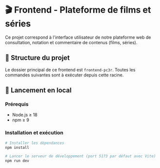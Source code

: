 # 🎬 Frontend - Plateforme de films et séries

Ce projet correspond à l'interface utilisateur de notre plateforme web de consultation, notation et commentaire de contenus (films, séries).

## 📁 Structure du projet

Le dossier principal de ce frontend est `frontend-pc3r`. Toutes les commandes suivantes sont à exécuter depuis cette racine.

## 🚀 Lancement en local

### Prérequis

- Node.js ≥ 18
- npm ≥ 9

### Installation et exécution

```bash
# Installer les dépendances
npm install

# Lancer le serveur de développement (port 5173 par défaut avec Vite)
npm run dev
